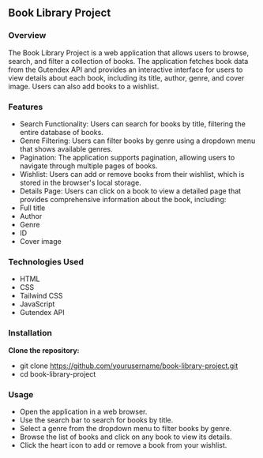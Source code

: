## Book Library Project
### Overview
The Book Library Project is a web application that allows users to browse, search, and filter a collection of books. The application fetches book data from the Gutendex API and provides an interactive interface for users to view details about each book, including its title, author, genre, and cover image. Users can also add books to a wishlist.

### Features
- Search Functionality: Users can search for books by title, filtering the entire database of books.
- Genre Filtering: Users can filter books by genre using a dropdown menu that shows available genres.
- Pagination: The application supports pagination, allowing users to navigate through multiple pages of books.
- Wishlist: Users can add or remove books from their wishlist, which is stored in the browser's local storage.
- Details Page: Users can click on a book to view a detailed page that provides comprehensive information about the book, including:
- Full title
- Author
- Genre
- ID
- Cover image

### Technologies Used
- HTML
- CSS
- Tailwind CSS
- JavaScript
- Gutendex API

### Installation
**Clone the repository:**
- git clone https://github.com/yourusername/book-library-project.git
- cd book-library-project

### Usage
- Open the application in a web browser.
- Use the search bar to search for books by title.
- Select a genre from the dropdown menu to filter books by genre.
- Browse the list of books and click on any book to view its details.
- Click the heart icon to add or remove a book from your wishlist.
